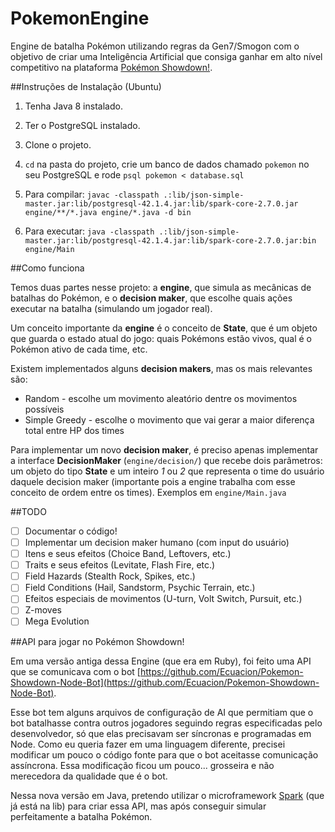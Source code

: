 # PokemonEngine

Engine de batalha Pokémon utilizando regras da Gen7/Smogon com o objetivo de criar uma Inteligência Artificial que consiga ganhar em alto nível competitivo na plataforma [Pokémon Showdown!](http://play.pokemonshowdown.com/).

##Instruções de Instalação (Ubuntu)

1. Tenha Java 8 instalado.

2. Ter o PostgreSQL instalado.

3. Clone o projeto.

3. `cd` na pasta do projeto, crie um banco de dados chamado `pokemon` no seu PostgreSQL e rode `psql pokemon < database.sql`

4. Para compilar: `javac -classpath .:lib/json-simple-master.jar:lib/postgresql-42.1.4.jar:lib/spark-core-2.7.0.jar engine/**/*.java engine/*.java -d bin`

5. Para executar: `java -classpath .:lib/json-simple-master.jar:lib/postgresql-42.1.4.jar:lib/spark-core-2.7.0.jar:bin engine/Main`

##Como funciona

Temos duas partes nesse projeto: a **engine**, que simula as mecânicas de batalhas do Pokémon, e o **decision maker**, que escolhe quais ações executar na batalha (simulando um jogador real).

Um conceito importante da **engine** é o conceito de **State**, que é um objeto que guarda o estado atual do jogo: quais Pokémons estão vivos, qual é o Pokémon ativo de cada time, etc.

Existem implementados alguns **decision makers**, mas os mais relevantes são:

 - Random - escolhe um movimento aleatório dentre os movimentos possíveis
 - Simple Greedy - escolhe o movimento que vai gerar a maior diferença total entre HP dos times

Para implementar um novo **decision maker**, é preciso apenas implementar a interface **DecisionMaker** (`engine/decision/`) que recebe dois parâmetros: um objeto do tipo **State** e um inteiro *1* ou *2* que representa o time do usuário daquele decision maker (importante pois a engine trabalha com esse conceito de ordem entre os times). Exemplos em `engine/Main.java`

##TODO

- [ ] Documentar o código!
- [ ] Implementar um decision maker humano (com input do usuário)
- [ ] Itens e seus efeitos (Choice Band, Leftovers, etc.)
- [ ] Traits e seus efeitos (Levitate, Flash Fire, etc.)
- [ ] Field Hazards (Stealth Rock, Spikes, etc.)
- [ ] Field Conditions (Hail, Sandstorm, Psychic Terrain, etc.)
- [ ] Efeitos especiais de movimentos (U-turn, Volt Switch, Pursuit, etc.)
- [ ] Z-moves
- [ ] Mega Evolution

##API para jogar no Pokémon Showdown!

Em uma versão antiga dessa Engine (que era em Ruby), foi feito uma API que se comunicava com o bot [https://github.com/Ecuacion/Pokemon-Showdown-Node-Bot](https://github.com/Ecuacion/Pokemon-Showdown-Node-Bot). 

Esse bot tem alguns arquivos de configuração de AI que permitiam que o bot batalhasse contra outros jogadores seguindo regras especificadas pelo desenvolvedor, só que elas precisavam ser síncronas e programadas em Node. Como eu queria fazer em uma linguagem diferente, precisei modificar um pouco o código fonte para que o bot aceitasse comunicação assíncrona. Essa modificação ficou um pouco... grosseira e não merecedora da qualidade que é o bot.

Nessa nova versão em Java, pretendo utilizar o microframework [Spark](http://sparkjava.com/) (que já está na lib) para criar essa API, mas após conseguir simular perfeitamente a batalha Pokémon.
